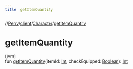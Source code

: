 ```yaml
---
title: getItemQuantity
---
```

//[Perry](../../../index.html)/[client](../index.html)/[Character](index.html)/[getItemQuantity](get-item-quantity.html)



# getItemQuantity



[jvm]\
fun [getItemQuantity](get-item-quantity.html)(itemId: [Int](https://kotlinlang.org/api/latest/jvm/stdlib/kotlin/-int/index.html), checkEquipped: [Boolean](https://kotlinlang.org/api/latest/jvm/stdlib/kotlin/-boolean/index.html)): [Int](https://kotlinlang.org/api/latest/jvm/stdlib/kotlin/-int/index.html)




